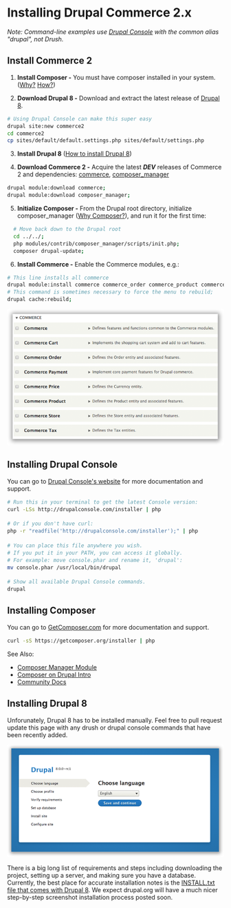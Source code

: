# Installing Drupal Commerce 2.x

_Note: Command-line examples use [Drupal Console](#installing-drupal-console) with the common alias "drupal", not Drush._

## Install Commerce 2

1. **Install Composer -** You must have composer installed in your system. ([Why?](https://bojanz.wordpress.com/2015/09/18/d8-composer-definitive-intro/) [How?](#installing-composer))

2. **Download Drupal 8 -** Download and extract the latest release of [Drupal 8](https://drupal.org/project/drupal).

 ```sh
 # Using Drupal Console can make this super easy
 drupal site:new commerce2
 cd commerce2
 cp sites/default/default.settings.php sites/default/settings.php
 ```

3. **Install Drupal 8** ([How to install Drupal 8](#installing-drupal-8))

4. **Download Commerce 2 -** Acquire the latest _**DEV**_ releases of Commerce 2 and dependencies: [commerce](https://drupal.org/project/commerce), [composer_manager](https://drupal.org/project/composer_manager)

 ```sh
 drupal module:download commerce;
 drupal module:download composer_manager;
 ```

5. **Initialize Composer -** From the Drupal root directory, initialize composer_manager ([Why Composer?](https://bojanz.wordpress.com/2015/09/18/d8-composer-definitive-intro/)), and run it for the first time:

 ```sh
   # Move back down to the Drupal root
   cd ../../;
   php modules/contrib/composer_manager/scripts/init.php;
   composer drupal-update;
 ```

6. **Install Commerce -** Enable the Commerce modules, e.g.:

 ```sh
 # This line installs all commerce
 drupal module:install commerce commerce_order commerce_product commerce_tax commerce_cart commerce_payment profile;
 # This command is sometimes necessary to force the menu to rebuild;
 drupal cache:rebuild;
 ```
![Install Commerce 2 Screenshot](images/install-commerce2.png)

## Installing Drupal Console

You can go to [Drupal Console's website](http://drupalconsole.com/) for more documentation and support.

```sh
# Run this in your terminal to get the latest Console version:
curl -LSs http://drupalconsole.com/installer | php

# Or if you don't have curl:
php -r "readfile('http://drupalconsole.com/installer');" | php

# You can place this file anywhere you wish.
# If you put it in your PATH, you can access it globally.
# For example: move console.phar and rename it, 'drupal':
mv console.phar /usr/local/bin/drupal

# Show all available Drupal Console commands.
drupal
```

## Installing Composer

You can go to [GetComposer.com](https://getcomposer.org/doc/00-intro.md) for more documentation and support.

```sh
curl -sS https://getcomposer.org/installer | php
```

See Also:
* [Composer Manager Module](https://drupal.org/project/composer_manager)
* [Composer on Drupal Intro](https://bojanz.wordpress.com/2015/09/18/d8-composer-definitive-intro/)
* [Community Docs](https://www.drupal.org/node/2405811)

## Installing Drupal 8

Unforunately, Drupal 8 has to be installed manually. Feel free to pull request update this page with any drush or drupal console commands that have been recently added.

![Install Drupal 8 Screenshot](images/install-drupal8.png)

There is a big long list of requirements and steps including downloading the project, setting up a server, and making sure you have a database. Currently, the best place for accurate installation notes is the [INSTALL.txt file that comes with Drupal 8](https://api.drupal.org/api/drupal/core!INSTALL.txt/8). We expect drupal.org will have a much nicer step-by-step screenshot installation process posted soon.